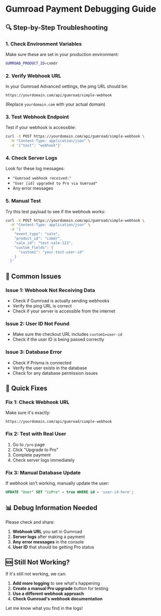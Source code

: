 # Gumroad Payment Debugging Guide

## 🔍 **Step-by-Step Troubleshooting**

### **1. Check Environment Variables**
Make sure these are set in your production environment:
```bash
GUMROAD_PRODUCT_ID=cxmdr
```

### **2. Verify Webhook URL**
In your Gumroad Advanced settings, the ping URL should be:
```
https://yourdomain.com/api/gumroad/simple-webhook
```
(Replace `yourdomain.com` with your actual domain)

### **3. Test Webhook Endpoint**
Test if your webhook is accessible:
```bash
curl -X POST https://yourdomain.com/api/gumroad/simple-webhook \
  -H "Content-Type: application/json" \
  -d '{"test": "webhook"}'
```

### **4. Check Server Logs**
Look for these log messages:
- `"Gumroad webhook received:"`
- `"User [id] upgraded to Pro via Gumroad"`
- Any error messages

### **5. Manual Test**
Try this test payload to see if the webhook works:
```bash
curl -X POST https://yourdomain.com/api/gumroad/simple-webhook \
  -H "Content-Type: application/json" \
  -d '{
    "event_type": "sale",
    "product_id": "cxmdr",
    "sale_id": "test-sale-123",
    "custom_fields": {
      "custom1": "your-test-user-id"
    }
  }'
```

## 🚨 **Common Issues**

### **Issue 1: Webhook Not Receiving Data**
- Check if Gumroad is actually sending webhooks
- Verify the ping URL is correct
- Check if your server is accessible from the internet

### **Issue 2: User ID Not Found**
- Make sure the checkout URL includes `custom1=user-id`
- Check if the user ID is being passed correctly

### **Issue 3: Database Error**
- Check if Prisma is connected
- Verify the user exists in the database
- Check for any database permission issues

## 🔧 **Quick Fixes**

### **Fix 1: Check Webhook URL**
Make sure it's exactly:
```
https://yourdomain.com/api/gumroad/simple-webhook
```

### **Fix 2: Test with Real User**
1. Go to `/pro` page
2. Click "Upgrade to Pro"
3. Complete payment
4. Check server logs immediately

### **Fix 3: Manual Database Update**
If webhook isn't working, manually update the user:
```sql
UPDATE "User" SET "isPro" = true WHERE id = 'user-id-here';
```

## 📊 **Debug Information Needed**

Please check and share:
1. **Webhook URL** you set in Gumroad
2. **Server logs** after making a payment
3. **Any error messages** in the console
4. **User ID** that should be getting Pro status

## 🆘 **Still Not Working?**

If it's still not working, we can:
1. **Add more logging** to see what's happening
2. **Create a manual Pro upgrade** button for testing
3. **Use a different webhook approach**
4. **Check Gumroad's webhook documentation**

Let me know what you find in the logs!
